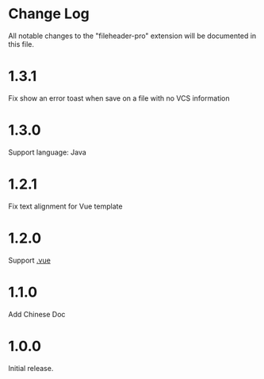 # Change Log

All notable changes to the "fileheader-pro" extension will be documented in this file.

<!-- Check [Keep a Changelog](http://keepachangelog.com/) for recommendations on how to structure this file. -->

# 1.3.1
Fix show an error toast when save on a file with no VCS information

# 1.3.0
Support language: Java

# 1.2.1
Fix text alignment for Vue template

# 1.2.0
Support [.vue](https://vuejs.org)

# 1.1.0
Add Chinese Doc
# 1.0.0
Initial release.

